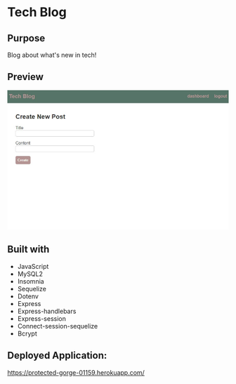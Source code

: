 # Tech Blog

## Purpose
Blog about what's new in tech!

## Preview
![Website preview](./public/stylesheets/preview.jpg)

## Built with
* JavaScript
* MySQL2
* Insomnia
* Sequelize
* Dotenv
* Express
* Express-handlebars
* Express-session
* Connect-session-sequelize
* Bcrypt

## Deployed Application:
https://protected-gorge-01159.herokuapp.com/